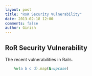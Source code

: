 ```yaml
---
layout: post
title: "RoR Security Vulnerability"
date: 2013-02-18 12:00
comments: false
author: Girish
---
```


## RoR Security Vulnerability

The recent vulnerabilities in Rails.

```ruby
	%w(a b c d).map(&:upcase)
```